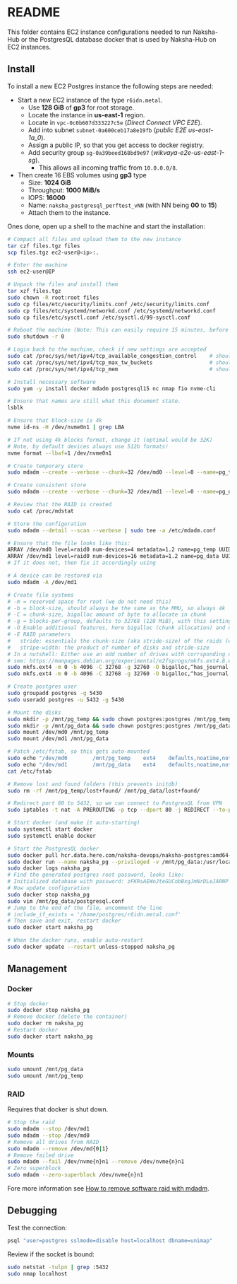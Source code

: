 # README
This folder contains EC2 instance configurations needed to run Naksha-Hub or the PostgresQL database docker that is used by Naksha-Hub on EC2 instances.

## Install
To install a new EC2 Postgres instance the following steps are needed:

- Start a new EC2 instance of the type `r6idn.metal`.
  - Use **128 GiB** of **gp3** for root storage.
  - Locate the instance in **us-east-1** region.
  - Locate in `vpc-0c0b607d333227c5e` (_Direct Connect VPC E2E_).
  - Add into subnet `subnet-0a600ceb17a8e19fb` (_public E2E us-east-1a_0_).
  - Assign a public IP, so that you get access to docker registry.
  - Add security group `sg-0a39beed168bd9e97` (_wikvaya-e2e-us-east-1-sg_).
    - This allows all incoming traffic from `10.0.0.0/8`.
- Then create 16 EBS volumes using **gp3** type
  - Size: **1024 GiB**
  - Throughput: **1000 MiB/s**
  - IOPS: **16000**
  - Name: `naksha_postgresql_perftest_vNN` (with NN being **00** to **15**) 
  - Attach them to the instance.

Ones done, open up a shell to the machine and start the installation:

```bash
# Compact all files and upload them to the new instance
tar czf files.tgz files
scp files.tgz ec2-user@<ip>:.

# Enter the machine
ssh ec2-user@IP

# Unpack the files and install them
tar xzf files.tgz
sudo chown -R root:root files
sudo cp files/etc/security/limits.conf /etc/security/limits.conf
sudo cp files/etc/systemd/networkd.conf /etc/systemd/networkd.conf
sudo cp files/etc/sysctl.conf /etc/sysctl.d/99-sysctl.conf

# Reboot the machine (Note: This can easily require 15 minutes, before you can log in again!!!)
sudo shutdown -r 0

# Login back to the machine, check if new settings are accepted
sudo cat /proc/sys/net/ipv4/tcp_available_congestion_control    # should show cubic
sudo cat /proc/sys/net/ipv4/tcp_max_tw_buckets                  # should show 262144
sudo cat /proc/sys/net/ipv4/tcp_mem                             # should show 2097152	4194304	6291456

# Install necessary software
sudo yum -y install docker mdadm postgresql15 nc nmap fio nvme-cli

# Ensure that names are still what this document state.
lsblk

# Ensure that block-size is 4k
nvme id-ns -H /dev/nvme0n1 | grep LBA

# If not using 4k blocks format, change it (optimal would be 32K)
# Note, by default devices always use 512b formats!
nvme format --lbaf=1 /dev/nvme0n1

# Create temporary store
sudo mdadm --create --verbose --chunk=32 /dev/md0 --level=0 --name=pg_temp --raid-devices=4 /dev/nvme0n1 /dev/nvme1n1 /dev/nvme2n1 /dev/nvme3n1

# Create consistent store
sudo mdadm --create --verbose --chunk=32 /dev/md1 --level=0 --name=pg_data --raid-devices=16 /dev/nvme5n1 /dev/nvme6n1 /dev/nvme7n1 /dev/nvme8n1 /dev/nvme9n1 /dev/nvme10n1 /dev/nvme11n1 /dev/nvme12n1 /dev/nvme13n1 /dev/nvme14n1 /dev/nvme15n1 /dev/nvme16n1 /dev/nvme17n1 /dev/nvme18n1 /dev/nvme19n1 /dev/nvme20n1

# Review that the RAID is created
sudo cat /proc/mdstat

# Store the configuration
sudo mdadm --detail --scan --verbose | sudo tee -a /etc/mdadm.conf

# Ensure that the file looks like this:
ARRAY /dev/md0 level=raid0 num-devices=4 metadata=1.2 name=pg_temp UUID=9c1f21ea:eefb8a1c:a7f57b53:8d7e50bb devices=/dev/nvme0n1,/dev/nvme1n1,/dev/nvme2n1,/dev/nvme3n1
ARRAY /dev/md1 level=raid0 num-devices=16 metadata=1.2 name=pg_data UUID=7f469a97:bd0113bf:a2f4e2fe:1dbc9994 devices=/dev/sdb,/dev/sdc,/dev/sdd,/dev/sde,/dev/sdf,/dev/sdg,/dev/sdh,/dev/sdi,/dev/sdj,/dev/sdk,/dev/sdl,/dev/sdm,/dev/sdn,/dev/sdo,/dev/sdp,/dev/sdq
# If it does not, then fix it accordingly using 

# A device can be restored via
sudo mdadm -A /dev/md1

# Create file systems
# -m = reserved space for root (we do not need this)
# -b = block-size, should always be the same as the MMU, so always 4k
# -C = chunk-size, bigalloc amount of byte to allocate in chunk
# -g = blocks-per-group, defaults to 32768 (128 MiB), with this setting all groups start at device 0 in the raid!
# -O Enable additional features, here bigalloc (chunk allocation) and no journal
# -E RAID parameters
#   stride: essentials the chunk-size (aka stride-size) of the raids (we want 32kb)
#   stripe-width: the product of number of disks and stride-size 
# In a nutshell: Either use an odd number of drives with corrsponding un-even stripe-width or change the group size to prevent that all groups start at disk #0!
# see: https://manpages.debian.org/experimental/e2fsprogs/mkfs.ext4.8.en.html
sudo mkfs.ext4 -m 0 -b 4096 -C 32768 -g 32760 -O bigalloc,^has_journal -E stride=32,stripe-width=128 /dev/md0
sudo mkfs.ext4 -m 0 -b 4096 -C 32768 -g 32760 -O bigalloc,^has_journal -E stride=32,stripe-width=512 /dev/md1

# Create postgres user
sudo groupadd postgres -g 5430
sudo useradd postgres -u 5432 -g 5430

# Mount the disks
sudo mkdir -p /mnt/pg_temp && sudo chown postgres:postgres /mnt/pg_temp
sudo mkdir -p /mnt/pg_data && sudo chown postgres:postgres /mnt/pg_data
sudo mount /dev/md0 /mnt/pg_temp 
sudo mount /dev/md1 /mnt/pg_data

# Patch /etc/fstab, so this gets auto-mounted
sudo echo "/dev/md0        /mnt/pg_temp    ext4    defaults,noatime,nofail,discard" | sudo tee -a /etc/fstab
sudo echo "/dev/md1        /mnt/pg_data    ext4    defaults,noatime,nofail,discard" | sudo tee -a /etc/fstab
cat /etc/fstab

# Remove lost and found folders (this prevents initdb)
sudo rm -rf /mnt/pg_temp/lost+found/ /mnt/pg_data/lost+found/

# Redirect port 80 to 5432, so we can connect to PostgresQL from VPN
sudo iptables -t nat -A PREROUTING -p tcp --dport 80 -j REDIRECT --to-port 5432

# Start docker (and make it auto-starting)
sudo systemctl start docker
sudo systemctl enable docker

# Start the PostgresQL docker
sudo docker pull hcr.data.here.com/naksha-devops/naksha-postgres:amd64-v16.2-r0
sudo docker run --name naksha_pg --privileged -v /mnt/pg_data:/usr/local/pgsql/data -v /mnt/pg_temp:/usr/local/pgsql/temp --network host -d hcr.data.here.com/naksha-devops/naksha-postgres:amd64-v16.2-r0
sudo docker logs naksha_pg
# Find the generated postgres root password, looks like:
# Initialized database with password: zFKRsAEWoJteGUCobBxgJmNrDLeJARNP
# Now update configuration
sudo docker stop naksha_pg
sudo vim /mnt/pg_data/postgresql.conf
# Jump to the end of the file, uncomment the line
# include_if_exists = '/home/postgres/r6idn.metal.conf'
# Then save and exit, restart docker
sudo docker start naksha_pg

# When the docker runs, enable auto-restart
sudo docker update --restart unless-stopped naksha_pg
```

## Management

### Docker
```bash
# Stop docker
sudo docker stop naksha_pg
# Remove docker (delete the container)
sudo docker rm naksha_pg
# Restart docker
sudo docker start naksha_pg
```

### Mounts
```bash
sudo umount /mnt/pg_data
sudo umount /mnt/pg_temp
```

### RAID
Requires that docker is shut down.
```bash
# Stop the raid
sudo mdadm --stop /dev/md1
sudo mdadm --stop /dev/md0
# Remove all drives from RAID
sudo mdadm --remove /dev/md{0|1}
# Remove failed drive
sudo mdadm --fail /dev/nvme{n}n1 --remove /dev/nvme{n}n1
# Zero superblock
sudo mdadm --zero-superblock /dev/nvme{n}n1
```

Fore more information see [How to remove software raid with mdadm](https://www.diskinternals.com/raid-recovery/how-to-remove-software-raid-with-mdadm/).

## Debugging
Test the connection:
```bash
psql "user=postgres sslmode=disable host=localhost dbname=unimap"
```

Review if the socket is bound:
```bash
sudo netstat -tulpn | grep :5432
sudo nmap localhost
```
